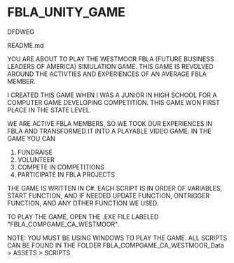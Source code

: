 # FBLA_UNITY_GAME

DFDWEG

README.md

YOU ARE ABOUT TO PLAY THE WESTMOOR FBLA (FUTURE BUSINESS LEADERS OF AMERICA) SIMULATION GAME. THIS GAME IS REVOLVED AROUND THE ACTIVTIES AND EXPERIENCES OF AN AVERAGE FBLA MEMBER. 

I CREATED THIS GAME WHEN I WAS A JUNIOR IN HIGH SCHOOL FOR A COMPUTER GAME DEVELOPING COMPETITION. THIS GAME WON FIRST PLACE IN THE STATE LEVEL. 

WE ARE ACTIVE FBLA MEMBERS, SO WE TOOK OUR EXPERIENCES IN FBLA AND TRANSFORMED IT INTO A PLAYABLE VIDEO GAME.
IN THE GAME YOU CAN

1. FUNDRAISE
2. VOLUNTEER
3. COMPETE IN COMPETITIONS
4. PARTICIPATE IN FBLA PROJECTS

THE GAME IS WRITTEN IN C#. EACH SCRIPT IS IN ORDER OF VARIABLES, START FUNCTION, AND IF NEEDED UPDATE FUNCTION, ONTRIGGER FUNCTION, AND ANY OTHER FUNCTION WE USED.
 

TO PLAY THE GAME, OPEN THE .EXE FILE LABELED "FBLA_COMPGAME_CA_WESTMOOR".

NOTE: YOU MUST BE USING WINDOWS TO PLAY THE GAME.
ALL SCRIPTS CAN BE FOUND IN THE FOLDER FBLA_COMPGAME_CA_WESTMOOR_Data > ASSETS > SCRIPTS

